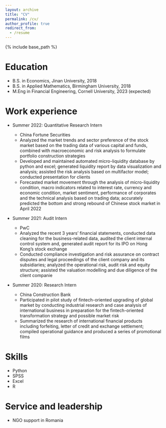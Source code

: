 ```yaml
---
layout: archive
title: "CV"
permalink: /cv/
author_profile: true
redirect_from:
  - /resume
---
```


{% include base_path %}

Education
======
* B.S. in Economics, Jinan University, 2018
* B.S. in Applied Mathematics, Birmingham University, 2018
* M.Eng in Financial Engineering, Cornell University, 2023 (expected)

Work experience
======
* Summer 2022: Quantitative Research Intern
  * China Fortune Securities
  * Analyzed the market trends and sector preference of the stock market based on the trading data of various capital and funds, combined with macroeconomic and risk analysis to formulate portfolio construction strategies 
  * Developed and maintained automated micro-liquidity database by python and excel; generated liquidity report by data visualization and analysis; assisted the risk analysis based on multifactor model; conducted presentation for clients
  * Forecasted market movement through the analysis of micro-liquidity condition, macro indicators related to interest rate, currency and economic condition, market sentiment, performance of corporates and the technical analysis based on trading data; accurately predicted the bottom and strong rebound of Chinese stock market in April 2022

* Summer 2021: Audit Intern
  * PwC
  * Analyzed the recent 3 years’ financial statements, conducted data cleaning for the business-related data, audited the client internal control system and, generated audit report for its IPO on Hong Kong’s stock exchange
  * Conducted compliance investigation and risk assurance on contract disputes and legal proceedings of the client company and its subsidiaries; analyzed the operational risk, audit risk and equity structure; assisted the valuation modelling and due diligence of the client companie

* Summer 2020: Research Intern
  * China Construction Bank
  * Participated in pilot study of fintech-oriented upgrading of global market by conducting industrial research and case analysis of international business in preparation for the fintech-oriented transformation strategy and possible market risk
  * Summarized the research of international financial products including forfeiting, letter of credit and exchange settlement; compiled operational guidance and produced a series of promotional films
  
Skills
======
* Python
* SPSS
* Excel
* R

Service and leadership
======
* NGO support in Romania
